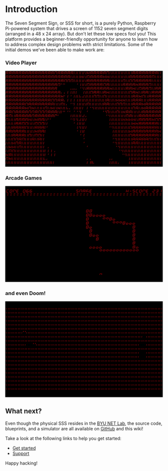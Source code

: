 # Introduction

The Seven Segment Sign, or SSS for short, is a purely Python, Raspberry Pi-powered system that drives a screen of 1152 seven segment digits (arranged in a 48 x 24 array). But don't let these low specs fool you! This platform provides a beginner-friendly opportunity for anyone to learn how to address complex design problems with strict limitations. Some of the initial demos we've been able to make work are:

### Video Player

![video](../assets/sss_video.GIF)

### Arcade Games

![snek](../assets/snek_video.GIF)

### and even Doom!

![doom](../assets/doom_video.GIF)

## What next?
 Even though the physical SSS resides in the [BYU NET Lab](https://netlab.byu.edu), the source code, blueprints, and a simulator are all available on [GitHub](https://www.github.com/NET-BYU/sss) and this wiki! 
 
 Take a look at the following links to help you get started:

 - [Get started](Get%20started.md)
 - [Support](Support.md)

Happy hacking!
